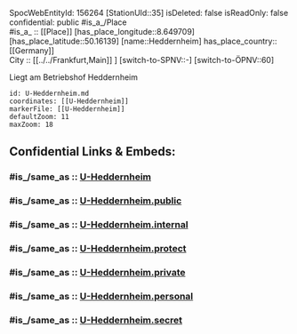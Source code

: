 ﻿---
location:
- 50.16139
- 8.649709
mapmarker: subway
mapzoom:
- 8
- 18
tags:
- geo/station/subway
type: Station
---

SpocWebEntityId: 156264
[StationUId::35] 
isDeleted: false
isReadOnly: false
confidential: public
#is_a_/Place  
#is_a_ :: [[Place]] 
[has_place_longitude::8.649709] 
[has_place_latitude::50.16139] 
[name::Heddernheim] 
has_place_country:: [[Germany]]  
City :: [[../../Frankfurt,Main]] ] 
[switch-to-SPNV::-] 
[switch-to-ÖPNV::60] 

Liegt am Betriebshof Heddernheim

```leaflet
id: U-Heddernheim.md
coordinates: [[U-Heddernheim]] 
markerFile: [[U-Heddernheim]] 
defaultZoom: 11 
maxZoom: 18
```


## Confidential Links & Embeds: 

### #is_/same_as :: [U-Heddernheim](U-Heddernheim.md) 

### #is_/same_as :: [U-Heddernheim.public](/_public/Earth/Continent/Europe/Europe~Central/Germany/Germany~West/Hessen/counties~Hessen/Frankfurt~Main/Stations-FFM~U/U-Heddernheim.public.md) 

### #is_/same_as :: [U-Heddernheim.internal](/_internal/Earth/Continent/Europe/Europe~Central/Germany/Germany~West/Hessen/counties~Hessen/Frankfurt~Main/Stations-FFM~U/U-Heddernheim.internal.md) 

### #is_/same_as :: [U-Heddernheim.protect](/_protect/Earth/Continent/Europe/Europe~Central/Germany/Germany~West/Hessen/counties~Hessen/Frankfurt~Main/Stations-FFM~U/U-Heddernheim.protect.md) 

### #is_/same_as :: [U-Heddernheim.private](/_private/Earth/Continent/Europe/Europe~Central/Germany/Germany~West/Hessen/counties~Hessen/Frankfurt~Main/Stations-FFM~U/U-Heddernheim.private.md) 

### #is_/same_as :: [U-Heddernheim.personal](/_personal/Earth/Continent/Europe/Europe~Central/Germany/Germany~West/Hessen/counties~Hessen/Frankfurt~Main/Stations-FFM~U/U-Heddernheim.personal.md) 

### #is_/same_as :: [U-Heddernheim.secret](/_secret/Earth/Continent/Europe/Europe~Central/Germany/Germany~West/Hessen/counties~Hessen/Frankfurt~Main/Stations-FFM~U/U-Heddernheim.secret.md)

